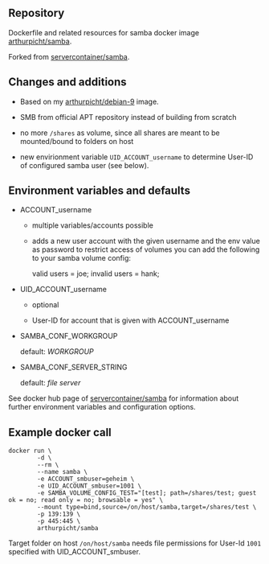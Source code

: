 ##  Repository

Dockerfile and related resources for samba docker image
[arthurpicht/samba](https://hub.docker.com/r/arthurpicht/samba).

Forked from [servercontainer/samba](https://hub.docker.com/r/servercontainers/samba).

## Changes and additions

* Based on my [arthurpicht/debian-9](https://hub.docker.com/r/arthurpicht/debian-9) image.

* SMB from official APT repository instead of building from scratch

* no more `/shares` as volume, since all shares are meant to be mounted/bound to folders on host

* new envirionment variable `UID_ACCOUNT_username` to determine User-ID of configured samba user (see below).

## Environment variables and defaults

* ACCOUNT_username
 
    * multiple variables/accounts possible

    * adds a new user account with the given username and the env value as
      password to restrict access of volumes you can add the following to
      your samba volume config:

        valid users = joe; invalid users = hank;

* UID_ACCOUNT_username

    * optional

    * User-ID for account that is given with ACCOUNT_username

* SAMBA_CONF_WORKGROUP

    default: *WORKGROUP*

* SAMBA_CONF_SERVER_STRING

    default: *file server*

See docker hub page of [servercontainer/samba](https://hub.docker.com/r/servercontainers/samba) for information about further
environment variables and configuration options.

## Example docker call

```
docker run \
        -d \
        --rm \
        --name samba \
        -e ACCOUNT_smbuser=geheim \
        -e UID_ACCOUNT_smbuser=1001 \
        -e SAMBA_VOLUME_CONFIG_TEST="[test]; path=/shares/test; guest ok = no; read only = no; browsable = yes" \
        --mount type=bind,source=/on/host/samba,target=/shares/test \
        -p 139:139 \
        -p 445:445 \
        arthurpicht/samba
```

Target folder on host `/on/host/samba` needs file permissions for User-Id `1001` specified with UID_ACCOUNT_smbuser.
